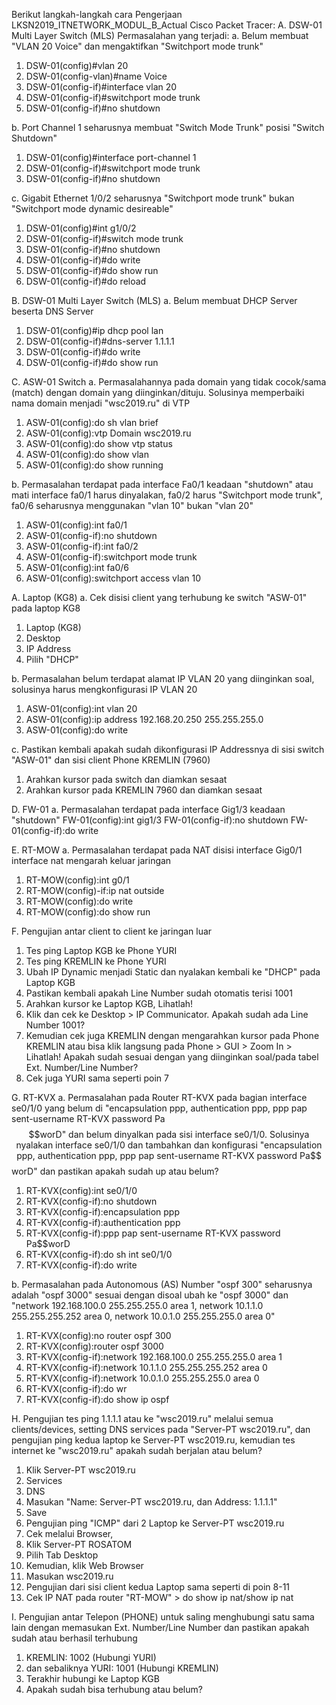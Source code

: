 Berikut langkah-langkah cara Pengerjaan LKSN2019_ITNETWORK_MODUL_B_Actual Cisco Packet Tracer: 
A. DSW-01 Multi Layer Switch (MLS)
Permasalahan yang terjadi:
a. Belum membuat "VLAN 20 Voice" dan mengaktifkan "Switchport mode trunk"
1. DSW-01(config)#vlan 20
2. DSW-01(config-vlan)#name Voice
3. DSW-01(config-if)#interface vlan 20
4. DSW-01(config-if)#switchport mode trunk
5. DSW-01(config-if)#no shutdown

b. Port Channel 1 seharusnya membuat "Switch Mode Trunk" posisi "Switch Shutdown"
1. DSW-01(config)#interface port-channel 1
2. DSW-01(config-if)#switchport mode trunk
3. DSW-01(config-if)#no shutdown

c. Gigabit Ethernet 1/0/2 seharusnya "Switchport mode trunk" bukan "Switchport mode dynamic desireable"
1. DSW-01(config)#int g1/0/2
2. DSW-01(config-if)#switch mode trunk
3. DSW-01(config-if)#no shutdown
4. DSW-01(config-if)#do write
5. DSW-01(config-if)#do show run
6. DSW-01(config-if)#do reload

B. DSW-01 Multi Layer Switch (MLS)
a. Belum membuat DHCP Server beserta DNS Server
1. DSW-01(config)#ip dhcp pool lan
2. DSW-01(config-if)#dns-server 1.1.1.1
3. DSW-01(config-if)#do write
4. DSW-01(config-if)#do show run

C. ASW-01 Switch
a. Permasalahannya pada domain yang tidak cocok/sama (match) dengan domain yang diinginkan/dituju. Solusinya memperbaiki nama domain menjadi "wsc2019.ru" di VTP
1. ASW-01(config):do sh vlan brief
2. ASW-01(config):vtp Domain wsc2019.ru
3. ASW-01(config):do show vtp status
4. ASW-01(config):do show vlan 
5. ASW-01(config):do show running

b. Permasalahan terdapat pada interface Fa0/1 keadaan "shutdown" atau mati interface fa0/1 harus dinyalakan, fa0/2 harus "Switchport mode trunk", fa0/6 seharusnya menggunakan "vlan 10" bukan "vlan 20"
1. ASW-01(config):int fa0/1
2. ASW-01(config-if):no shutdown
3. ASW-01(config-if):int fa0/2
4. ASW-01(config-if):switchport mode trunk
5. ASW-01(config):int fa0/6
6. ASW-01(config):switchport access vlan 10

A. Laptop (KG8)
a. Cek disisi client yang terhubung ke switch "ASW-01" pada laptop KG8
1. Laptop (KG8)
2. Desktop
3. IP Address
4. Pilih "DHCP"

b. Permasalahan belum terdapat alamat IP VLAN 20 yang diinginkan soal, solusinya harus mengkonfigurasi IP VLAN 20
1. ASW-01(config):int vlan 20
2. ASW-01(config):ip address 192.168.20.250 255.255.255.0
3. ASW-01(config):do write

c. Pastikan kembali apakah sudah dikonfigurasi IP Addressnya di sisi switch "ASW-01" dan sisi client Phone KREMLIN (7960)
1. Arahkan kursor pada switch dan diamkan sesaat
2. Arahkan kursor pada KREMLIN 7960 dan diamkan sesaat

D. FW-01
a. Permasalahan terdapat pada interface Gig1/3 keadaan "shutdown"
FW-01(config):int gig1/3
FW-01(config-if):no shutdown
FW-01(config-if):do write

E. RT-MOW
a. Permasalahan terdapat pada NAT disisi interface Gig0/1 interface nat mengarah keluar jaringan
1. RT-MOW(config):int g0/1
2. RT-MOW(config)-if:ip nat outside
3. RT-MOW(config):do write
4. RT-MOW(config):do show run

F. Pengujian antar client to client ke jaringan luar
1. Tes ping Laptop KGB ke Phone YURI
2. Tes ping KREMLIN ke Phone YURI
3. Ubah IP Dynamic menjadi Static dan nyalakan kembali ke "DHCP" pada Laptop KGB
4. Pastikan kembali apakah Line Number sudah otomatis terisi 1001
5. Arahkan kursor ke Laptop KGB, Lihatlah!
6. Klik dan cek ke Desktop > IP Communicator. Apakah sudah ada Line Number 1001?
7. Kemudian cek juga KREMLIN dengan mengarahkan kursor pada Phone KREMLIN atau bisa klik langsung pada Phone > GUI > Zoom In > Lihatlah! Apakah sudah sesuai dengan yang diinginkan soal/pada tabel Ext. Number/Line Number?
8. Cek juga YURI sama seperti poin 7

G. RT-KVX
a. Permasalahan pada Router RT-KVX pada bagian interface se0/1/0 yang belum di "encapsulation ppp, authentication ppp, ppp pap sent-username RT-KVX password Pa$$worD" dan belum dinyalkan pada sisi interface se0/1/0. Solusinya nyalakan interface se0/1/0 dan tambahkan dan konfigurasi "encapsulation ppp, authentication ppp, ppp pap sent-username RT-KVX password Pa$$worD" dan pastikan apakah sudah up atau belum? 
1. RT-KVX(config):int se0/1/0
2. RT-KVX(config-if):no shutdown
3. RT-KVX(config-if):encapsulation ppp
4. RT-KVX(config-if):authentication ppp
5. RT-KVX(config-if):ppp pap sent-username RT-KVX password Pa$$worD
6. RT-KVX(config-if):do sh int se0/1/0
7. RT-KVX(config-if):do write

b. Permasalahan pada Autonomous (AS) Number "ospf 300" seharusnya adalah "ospf 3000" sesuai dengan disoal ubah ke "ospf 3000" dan "network 192.168.100.0 255.255.255.0 area 1, network 10.1.1.0 255.255.255.252 area 0, network 10.0.1.0 255.255.255.0 area 0" 
1. RT-KVX(config):no router ospf 300
2. RT-KVX(config):router ospf 3000
3. RT-KVX(config-if):network 192.168.100.0 255.255.255.0 area 1
4. RT-KVX(config-if):network 10.1.1.0 255.255.255.252 area 0
5. RT-KVX(config-if):network 10.0.1.0 255.255.255.0 area 0
6. RT-KVX(config-if):do wr
7. RT-KVX(config-if):do show ip ospf

H. Pengujian tes ping 1.1.1.1 atau ke "wsc2019.ru" melalui semua clients/devices, setting DNS services pada "Server-PT wsc2019.ru", dan pengujian ping kedua laptop ke Server-PT wsc2019.ru, kemudian tes internet ke "wsc2019.ru" apakah sudah berjalan atau belum?
1. Klik Server-PT wsc2019.ru
2. Services
3. DNS
4. Masukan "Name: Server-PT wsc2019.ru, dan Address: 1.1.1.1"
5. Save
6. Pengujian ping "ICMP" dari 2 Laptop ke Server-PT wsc2019.ru
7. Cek melalui Browser, 
8. Klik Server-PT ROSATOM
9. Pilih Tab Desktop
10. Kemudian, klik Web Browser
11. Masukan wsc2019.ru
12. Pengujian dari sisi client kedua Laptop sama seperti di poin 8-11 
13. Cek IP NAT pada router "RT-MOW" > do show ip nat/show ip nat 

I. Pengujian antar Telepon (PHONE) untuk saling menghubungi satu sama lain dengan memasukan Ext. Number/Line Number dan pastikan apakah sudah atau berhasil terhubung 
1. KREMLIN: 1002 (Hubungi YURI)
2. dan sebaliknya YURI: 1001 (Hubungi KREMLIN)
3. Terakhir hubungi ke Laptop KGB
4. Apakah sudah bisa terhubung atau belum?
